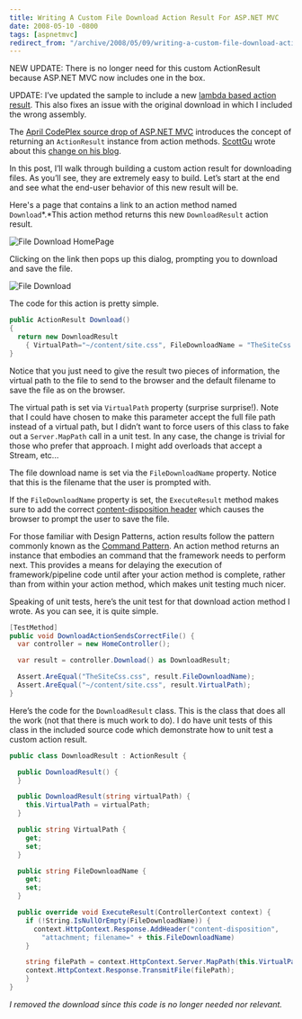 ```yaml
---
title: Writing A Custom File Download Action Result For ASP.NET MVC
date: 2008-05-10 -0800
tags: [aspnetmvc]
redirect_from: "/archive/2008/05/09/writing-a-custom-file-download-action-result-for-asp.net-mvc.aspx/"
---
```


NEW UPDATE: There is no longer need for this custom ActionResult because
ASP.NET MVC now includes one in the box.

UPDATE: I’ve updated the sample to include a new [lambda based action
result](https://haacked.com/archive/2008/05/11/delegating-action-result.aspx "Delegating Action Result").
This also fixes an issue with the original download in which I included
the wrong assembly.

The [April CodePlex source drop of ASP.NET
MVC](http://www.codeplex.com/aspnet/Release/ProjectReleases.aspx?ReleaseId=12640 "April CodePlex release")
introduces the concept of returning an `ActionResult` instance from
action methods.
[ScottGu](http://weblogs.asp.net/scottgu/ "Scott Guthrie") wrote about
this [change on his
blog](http://weblogs.asp.net/scottgu/archive/2008/04/16/asp-net-mvc-source-refresh-preview.aspx "ASP.NET MVC Source Refresh Preview").

In this post, I’ll walk through building a custom action result for
downloading files. As you’ll see, they are extremely easy to build.
Let’s start at the end and see what the end-user behavior of this new
result will be.

Here's a page that contains a link to an action method named
`Download`*.*This action method returns this new `DownloadResult` action
result.

![File Download
HomePage](https://haacked.com/images/haacked_com/WindowsLiveWriter/WritingACustomFileDownloadActionR.NETMVC_E009/FileDownloadHome_3.png)

Clicking on the link then pops up this dialog, prompting you to download
and save the file.

![File
Download](https://haacked.com/images/haacked_com/WindowsLiveWriter/WritingACustomFileDownloadActionR.NETMVC_E009/File%20Download_3.png)

The code for this action is pretty simple.

```csharp
public ActionResult Download() 
{
  return new DownloadResult 
    { VirtualPath="~/content/site.css", FileDownloadName = "TheSiteCss.css" };
}
```

Notice that you just need to give the result two pieces of information,
the virtual path to the file to send to the browser and the default
filename to save the file as on the browser.

The virtual path is set via `VirtualPath` property (surprise surprise!).
Note that I could have chosen to make this parameter accept the full
file path instead of a virtual path, but I didn’t want to force users of
this class to fake out a `Server.MapPath` call in a unit test. In any
case, the change is trivial for those who prefer that approach. I might
add overloads that accept a Stream, etc...

The file download name is set via the `FileDownloadName` property.
Notice that this is the filename that the user is prompted with.

If the `FileDownloadName` property is set, the `ExecuteResult` method
makes sure to add the correct [content-disposition
header](http://www.ietf.org/rfc/rfc2183.txt "RFC 2183 Content-Disposition Header")
which causes the browser to prompt the user to save the file.

For those familiar with Design Patterns, action results follow the
pattern commonly known as the [Command
Pattern](http://en.wikipedia.org/wiki/Command_pattern "Command Pattern on Wikipedia").
An action method returns an instance that embodies an command that the
framework needs to perform next. This provides a means for delaying the
execution of framework/pipeline code until after your action method is
complete, rather than from within your action method, which makes unit
testing much nicer.

Speaking of unit tests, here’s the unit test for that download action
method I wrote. As you can see, it is quite simple.

```csharp
[TestMethod]
public void DownloadActionSendsCorrectFile() {
  var controller = new HomeController();

  var result = controller.Download() as DownloadResult;

  Assert.AreEqual("TheSiteCss.css", result.FileDownloadName);
  Assert.AreEqual("~/content/site.css", result.VirtualPath);
}
```

Here’s the code for the `DownloadResult` class. This is the class that
does all the work (not that there is much work to do). I do have unit
tests of this class in the included source code which demonstrate how to
unit test a custom action result.

```csharp
public class DownloadResult : ActionResult {

  public DownloadResult() {
  }

  public DownloadResult(string virtualPath) {
    this.VirtualPath = virtualPath;
  }

  public string VirtualPath {
    get;
    set;
  }

  public string FileDownloadName {
    get;
    set;
  }

  public override void ExecuteResult(ControllerContext context) {
    if (!String.IsNullOrEmpty(FileDownloadName)) {
      context.HttpContext.Response.AddHeader("content-disposition", 
        "attachment; filename=" + this.FileDownloadName)
    }

    string filePath = context.HttpContext.Server.MapPath(this.VirtualPath);
    context.HttpContext.Response.TransmitFile(filePath);
    }
}
```

*I removed the download since this code is no longer needed nor
relevant.*

